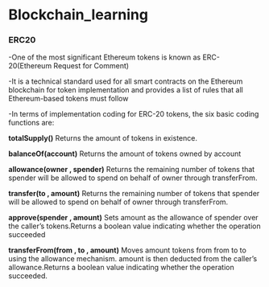 # Blockchain_learning

### ERC20

-One of the most significant Ethereum tokens is known as ERC-20(Ethereum Request for Comment)

-It is a technical standard used for all smart contracts on the Ethereum blockchain for token implementation and provides a list of rules that all Ethereum-based tokens must follow

-In terms of implementation coding for ERC-20 tokens, the six basic coding functions are:

**totalSupply()**
    Returns the amount of tokens in existence.
    
**balanceOf(account)**
    Returns the amount of tokens owned by account
    
**allowance(owner , spender)**
    Returns the remaining number of tokens that spender will be allowed to spend on behalf of owner through transferFrom. 
    
**transfer(to , amount)**
    Returns the remaining number of tokens that spender will be allowed to spend on behalf of owner through transferFrom. 
    
**approve(spender , amount)**
    Sets amount as the allowance of spender over the caller’s tokens.Returns a boolean value indicating whether the operation succeeded
    
**transferFrom(from , to , amount)**
    Moves amount tokens from from to to using the allowance mechanism. amount is then deducted from the caller’s allowance.Returns a boolean value indicating whether the operation succeeded.

